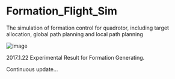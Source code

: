 # Formation_Flight_Sim
The simulation of formation control for quadrotor, including target allocation, global path planning and local path planning

![image](https://github.com/heartxuxuxu/Formation_Flight_Sim/blob/master/Formation.gif)

2017.1.22 Experimental Result for Formation Generating.

Continuous update...
